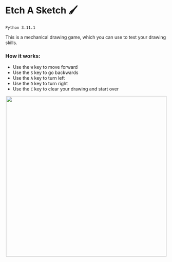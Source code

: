 # Etch A Sketch 🖌️
`Python 3.11.1`

This is a mechanical drawing game, which you can use to test your drawing skills.

### How it works:
- Use the `W` key to move forward
- Use the `S` key to go backwards
- Use the `A` key to turn left
- Use the `D` key to turn right
- Use the `C` key to clear your drawing and start over

<p align="center">
  <img src="https://user-images.githubusercontent.com/89556233/229213674-c69a8a6e-976a-4bc2-834b-c694551df1b7.gif" width="500" height="500" style="text-align:center;">
</p>
